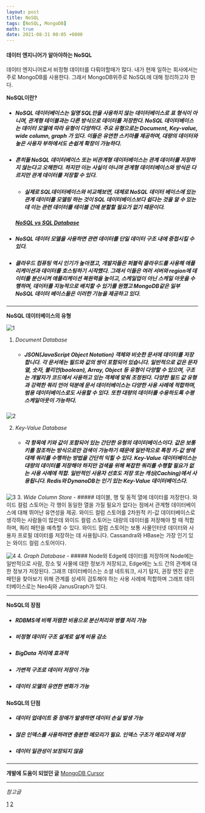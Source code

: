```yaml
---
layout: post
title: NoSQL
tags: [NoSQL, MongoDB]
math: true
date: 2021-08-31 00:05 +0800
---
```


#### 데이터 엔지니어가 알아야하는 NoSQL

데이터 엔지니어로서 비정형 데이터를 다뤄야할때가 많다. 내가 현재 일하는 회사에서는 주로 MongoDB를 사용한다. 그래서 MongoDB위주로 NoSQL에 대해 정리하고자 한다.

**NoSQL이란?**
- ##### NoSQL 데이터베이스는 일명 SQL만을 사용하지 않는 데이터베이스로 표 형식이 아니며, 관계형 테이블과는 다른 방식으로 데이터를 저장한다. NoSQL 데이터베이스는 데이터 모델에 따라 유형이 다양하다. 주요 유형으로는 **Document, Key-value, wide column, graph** 가 있다. 이들은 유연한 스키마를 제공하며, 대량의 데이터와 높은 사용자 부하에서도 손쉽게 확장이 가능하다.

- ##### 흔히들 NoSQL 데이터베이스 또는 비관계형 데이터베이스는 관계 데이터를 저장하지 않는다고 오해한다. 하지만 이는 사실이 아니며 관계형 데이터베이스와 방식은 다르지만 관계 데이터를 저장할 수 있다.
    - ##### 실제로 SQL데이터베이스와 비교해보면, 대체로 NoSQL 데이터 베이스에 있는 관계 데이터를 모델링 하는 것이 SQL 데이터베이스보다 쉽다는 것을 알 수 있는데 이는 관련 데이터를 테이블 간에 분할할 필요가 없기 때문이다.
    ##### [NoSQL vs SQL Database](https://www.mongodb.com/ko-kr/nosql-explained/nosql-vs-sql)

- ##### NoSQL 데이터 모델을 사용하면 관련 데이터를 단일 데이터 구조 내에 중첩시킬 수 있다. 

- ##### 클라우드 컴퓨팅 역시 인기가 높아졌고, 개발자들은 퍼블릭 클라우드를 사용해 애플리케이션과 데이터를 호스팅하기 시작했다. 그래서 이들은 여러 서버와 region에 데이터를 분산시켜 애플리케이션 복원력을 높이고, 스케일업이 아닌 스케일 아웃을 수행하며, 데이터를 지능적으로 배치할 수 있기를 원했고 MongoDB같은 일부 NoSQL 데이터 베이스들은 이러한 기능을 제공하고 있다.

***

**NoSQL 데이터베이스의 유형**

![1](https://img1.daumcdn.net/thumb/R1280x0/?scode=mtistory2&fname=https%3A%2F%2Fblog.kakaocdn.net%2Fdn%2FQMYuk%2Fbtrl4RHV2mS%2FZ7qx8jgmf1ipyyzJGKLFJk%2Fimg.png)

1. _Document Database_
    - ##### JSON(JavaScript Object Notation) 객체와 비슷한 문서에 데이터를 저장합니다. 각 문서에는 필드와 값의 쌍이 포함되어 있습니다. 일반적으로 값은 문자열, 숫자, 불리언(boolean), Array, Object 등 유형이 다양할 수 있으며, 구조는 개발자가 코드에서 사용하고 있는 객체에 맞춰 조정된다. 다양한 필드 값 유형과 강력한 쿼리 언어 덕분에 문서 데이터베이스는 다양한 사용 사례에 적합하며, 범용 데이터베이스로도 사용할 수 있다. 또한 대량의 데이터를 수용하도록 수평 스케일아웃이 가능하다.

![2](https://img1.daumcdn.net/thumb/R1280x0/?scode=mtistory2&fname=https%3A%2F%2Fblog.kakaocdn.net%2Fdn%2FcLHLU3%2Fbtrl1KWUzKh%2FqmxrYHWowRdRySXwfff02K%2Fimg.png)

2. _Key-Value Database_
    - ##### 각 항목에 키와 값이 포함되어 있는 간단한 유형의 데이터베이스이다. 값은 보통 키를 참조하는 방식으로만 검색이 가능하기 때문에 일반적으로 특정 키-값 쌍에 대해 쿼리를 수행하는 방법을 간단히 익힐 수 있다. Key-Value 데이터베이스는 대량의 데이터를 저장해야 하지만 검색을 위해 복잡한 쿼리를 수행할 필요가 없는 사용 사례에 적합. 일반적인 사용자 선호도 저장 또는 캐싱(Caching)에서 사용됩니다. Redis와 DynanoDB는 인기 있는 Key-Value 데이터베이스다.

![3](https://img1.daumcdn.net/thumb/R1280x0/?scode=mtistory2&fname=https%3A%2F%2Fblog.kakaocdn.net%2Fdn%2Fbfn57O%2FbtrlZcNnz2Q%2FpDkBekmixEqT4fuZVMSlF0%2Fimg.png)
3. _Wide Column Store_
    - ##### 테이블, 행 및 동적 열에 데이터를 저장한다. 와이드 컬럼 스토어는 각 행이 동일한 열을 가질 필요가 없다는 점에서 관계형 데이터베이스에 대해 뛰어난 유연성을 제공. 와이드 컬럼 스토어를 2차원적 키-값 데이터베이스로 생각하는 사람들이 많은데 와이드 컬럼 스토어는 대량의 데이터를 저장해야 할 때 적합하며, 쿼리 패턴을 예측할 수 있다. 와이드 컬럼 스토어는 보통 사물인터넷 데이터와 사용자 프로필 데이터를 저장하는 데 사용됩니다. Cassandra와 HBase는 가장 인기 있는 와이드 컬럼 스토어이다.


![4](https://img1.daumcdn.net/thumb/R1280x0/?scode=mtistory2&fname=https%3A%2F%2Fblog.kakaocdn.net%2Fdn%2FdGWxPj%2Fbtrl3Mf5YU7%2FEQpP5elwmBk7Ho4ylPFiG1%2Fimg.png)
4. _Graph Database_
    - ##### Node와 Edge에 데이터를 저장하며 Node에는 일반적으로 사람, 장소 및 사물에 대한 정보가 저장되고, Edge에는 노드 간의 관계에 대한 정보가 저장된다. 그래프 데이터베이스는 소셜 네트워크, 사기 탐지, 권장 엔진 같은 패턴을 찾아보기 위해 관계를 상세히 검토해야 하는 사용 사례에 적합하며 그래프 데이터베이스로는 Neo4j와 JanusGraph가 있다.


***

**NoSQL의 장점**   

- ##### RDBMS에 비해 저렴한 비용으로 분산처리와 병렬 처리 가능
- ##### 비정형 데이터 구조 설계로 설계 비용 감소
- ##### BigData 처리에 효과적
- ##### 가변적 구조로 데이터 저장이 가능
- ##### 데이터 모델의 유연한 변화가 가능

**NoSQL의 단점**

- ##### 데이터 업데이트 중 장애가 발생하면 데이터 손실 발생 가능
- ##### 많은 인덱스를 사용하려면 충분한 메모리가 필요. 인덱스 구조가 메모리에 저장
- ##### 데이터 일관성이 보장되지 않음


***


**개발에 도움이 되었던 글**
[MongoDB Cursor](https://hyunki1019.tistory.com/159)


***


_참고글_   

[1](https://www.mongodb.com/ko-kr/nosql-explained)
[2](https://code-lab1.tistory.com/53)
